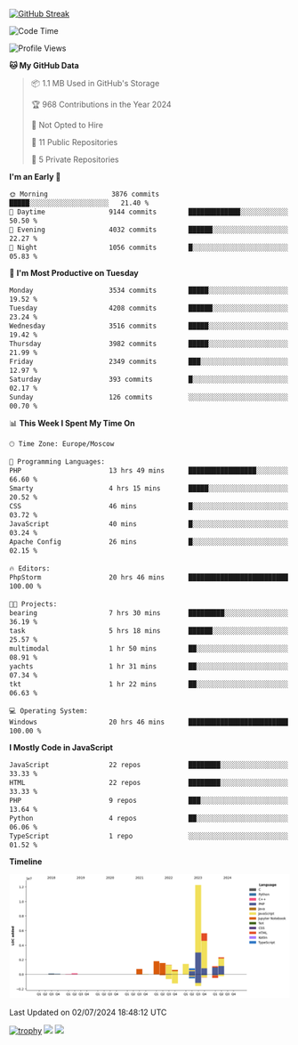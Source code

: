 [![GitHub Streak](https://github-readme-streak-stats.herokuapp.com/?user=yogik10)](https://git.io/streak-stats)
<!--START_SECTION:waka-->
![Code Time](http://img.shields.io/badge/Code%20Time-653%20hrs%2046%20mins-blue)

![Profile Views](http://img.shields.io/badge/Profile%20Views-0-blue)

**🐱 My GitHub Data** 

> 📦 1.1 MB Used in GitHub's Storage 
 > 
> 🏆 968 Contributions in the Year 2024
 > 
> 🚫 Not Opted to Hire
 > 
> 📜 11 Public Repositories 
 > 
> 🔑 5 Private Repositories 
 > 
**I'm an Early 🐤** 

```text
🌞 Morning                3876 commits        █████░░░░░░░░░░░░░░░░░░░░   21.40 % 
🌆 Daytime                9144 commits        █████████████░░░░░░░░░░░░   50.50 % 
🌃 Evening                4032 commits        ██████░░░░░░░░░░░░░░░░░░░   22.27 % 
🌙 Night                  1056 commits        █░░░░░░░░░░░░░░░░░░░░░░░░   05.83 % 
```
📅 **I'm Most Productive on Tuesday** 

```text
Monday                   3534 commits        █████░░░░░░░░░░░░░░░░░░░░   19.52 % 
Tuesday                  4208 commits        ██████░░░░░░░░░░░░░░░░░░░   23.24 % 
Wednesday                3516 commits        █████░░░░░░░░░░░░░░░░░░░░   19.42 % 
Thursday                 3982 commits        █████░░░░░░░░░░░░░░░░░░░░   21.99 % 
Friday                   2349 commits        ███░░░░░░░░░░░░░░░░░░░░░░   12.97 % 
Saturday                 393 commits         █░░░░░░░░░░░░░░░░░░░░░░░░   02.17 % 
Sunday                   126 commits         ░░░░░░░░░░░░░░░░░░░░░░░░░   00.70 % 
```


📊 **This Week I Spent My Time On** 

```text
🕑︎ Time Zone: Europe/Moscow

💬 Programming Languages: 
PHP                      13 hrs 49 mins      █████████████████░░░░░░░░   66.60 % 
Smarty                   4 hrs 15 mins       █████░░░░░░░░░░░░░░░░░░░░   20.52 % 
CSS                      46 mins             █░░░░░░░░░░░░░░░░░░░░░░░░   03.72 % 
JavaScript               40 mins             █░░░░░░░░░░░░░░░░░░░░░░░░   03.24 % 
Apache Config            26 mins             █░░░░░░░░░░░░░░░░░░░░░░░░   02.15 % 

🔥 Editors: 
PhpStorm                 20 hrs 46 mins      █████████████████████████   100.00 % 

🐱‍💻 Projects: 
bearing                  7 hrs 30 mins       █████████░░░░░░░░░░░░░░░░   36.19 % 
task                     5 hrs 18 mins       ██████░░░░░░░░░░░░░░░░░░░   25.57 % 
multimodal               1 hr 50 mins        ██░░░░░░░░░░░░░░░░░░░░░░░   08.91 % 
yachts                   1 hr 31 mins        ██░░░░░░░░░░░░░░░░░░░░░░░   07.34 % 
tkt                      1 hr 22 mins        ██░░░░░░░░░░░░░░░░░░░░░░░   06.63 % 

💻 Operating System: 
Windows                  20 hrs 46 mins      █████████████████████████   100.00 % 
```

**I Mostly Code in JavaScript** 

```text
JavaScript               22 repos            ████████░░░░░░░░░░░░░░░░░   33.33 % 
HTML                     22 repos            ████████░░░░░░░░░░░░░░░░░   33.33 % 
PHP                      9 repos             ███░░░░░░░░░░░░░░░░░░░░░░   13.64 % 
Python                   4 repos             ██░░░░░░░░░░░░░░░░░░░░░░░   06.06 % 
TypeScript               1 repo              ░░░░░░░░░░░░░░░░░░░░░░░░░   01.52 % 
```



**Timeline**

![Lines of Code chart](https://raw.githubusercontent.com/Yogik10/Yogik10/main/assets/bar_graph.png)


 Last Updated on 02/07/2024 18:48:12 UTC
<!--END_SECTION:waka-->
[![trophy](https://github-profile-trophy.vercel.app/?username=yogik10)](https://github.com/ryo-ma/github-profile-trophy)
![](https://github-profile-summary-cards.vercel.app/api/cards/profile-details?username=yogik10&theme=solarized_dark)
![](https://github-profile-summary-cards.vercel.app/api/cards/most-commit-language?username=yogik10&theme=solarized_dark)


